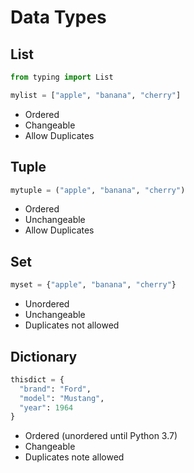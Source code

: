 # Data Types

## List

```python
from typing import List

mylist = ["apple", "banana", "cherry"]
```

* Ordered
* Changeable
* Allow Duplicates

## Tuple

```python
mytuple = ("apple", "banana", "cherry")
```

* Ordered
* Unchangeable
* Allow Duplicates

## Set

```python
myset = {"apple", "banana", "cherry"}
```

* Unordered
* Unchangeable
* Duplicates not allowed

## Dictionary

```python
thisdict = {
  "brand": "Ford",
  "model": "Mustang",
  "year": 1964
}
```

* Ordered (unordered until Python 3.7)
* Changeable
* Duplicates note allowed